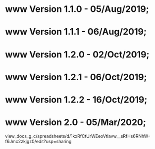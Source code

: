 # www Version 1.1.0 - 05/Aug/2019;
# www Version 1.1.1 - 06/Aug/2019;
# www Version 1.2.0 - 02/Oct/2019;
# www Version 1.2.1 - 06/Oct/2019;
# www Version 1.2.2 - 16/Oct/2019;
# www Version 2.0   - 05/Mar/2020;

view_docs_g_c/spreadsheets/d/1kxRfCtUrWEeoVtlavw__sRfHs6RNhW-f6Jmc2zkjgz0/edit?usp=sharing
